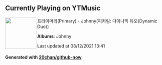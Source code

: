 ## Currently Playing on YTMusic

[<img align="left" width="100" src="https://lh3.googleusercontent.com/JDG_EbUu0tX2y-cGsOAxGSx2OzwoklG5BqkVc0uUTM8DdLAl_D03-co2H0yDaGzOLm_RmqD5aeOrrt8">](https://music.youtube.com/watch?v=VX7w5fwdMkI)

프라이머리(Primary) - Johnny(피처링: 다이나믹 듀오(Dynamic Duo))

**Albums**: Johnny

Last updated at 03/12/2021 13:41

#### Generated with [20chan/github-now](https://github.com/20chan/github-now)


<!--
**20chan/20chan** is a ✨ _special_ ✨ repository because its `README.md` (this file) appears on your GitHub profile.

Here are some ideas to get you started:

- 🔭 I’m currently working on ...
- 🌱 I’m currently learning ...
- 👯 I’m looking to collaborate on ...
- 🤔 I’m looking for help with ...
- 💬 Ask me about ...
- 📫 How to reach me: ...
- 😄 Pronouns: ...
- ⚡ Fun fact: ...
-->

